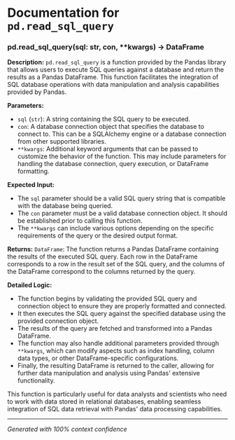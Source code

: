 # Documentation for `pd.read_sql_query`

### pd.read_sql_query(sql: str, con, **kwargs) -> DataFrame

**Description:**
`pd.read_sql_query` is a function provided by the Pandas library that allows users to execute SQL queries against a database and return the results as a Pandas DataFrame. This function facilitates the integration of SQL database operations with data manipulation and analysis capabilities provided by Pandas.

**Parameters:**
- `sql` (`str`): A string containing the SQL query to be executed.
- `con`: A database connection object that specifies the database to connect to. This can be a SQLAlchemy engine or a database connection from other supported libraries.
- `**kwargs`: Additional keyword arguments that can be passed to customize the behavior of the function. This may include parameters for handling the database connection, query execution, or DataFrame formatting.

**Expected Input:**
- The `sql` parameter should be a valid SQL query string that is compatible with the database being queried.
- The `con` parameter must be a valid database connection object. It should be established prior to calling this function.
- The `**kwargs` can include various options depending on the specific requirements of the query or the desired output format.

**Returns:**
`DataFrame`: The function returns a Pandas DataFrame containing the results of the executed SQL query. Each row in the DataFrame corresponds to a row in the result set of the SQL query, and the columns of the DataFrame correspond to the columns returned by the query.

**Detailed Logic:**
- The function begins by validating the provided SQL query and connection object to ensure they are properly formatted and connected.
- It then executes the SQL query against the specified database using the provided connection object.
- The results of the query are fetched and transformed into a Pandas DataFrame.
- The function may also handle additional parameters provided through `**kwargs`, which can modify aspects such as index handling, column data types, or other DataFrame-specific configurations.
- Finally, the resulting DataFrame is returned to the caller, allowing for further data manipulation and analysis using Pandas' extensive functionality. 

This function is particularly useful for data analysts and scientists who need to work with data stored in relational databases, enabling seamless integration of SQL data retrieval with Pandas' data processing capabilities.

---
*Generated with 100% context confidence*
